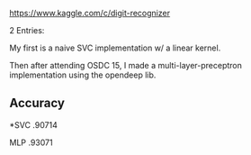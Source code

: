 https://www.kaggle.com/c/digit-recognizer

2 Entries:

My first is a naive SVC implementation w/ a linear kernel.

Then after attending OSDC 15, I made a multi-layer-preceptron implementation using the opendeep lib.


## Accuracy 

*SVC
.90714 

MLP
.93071
